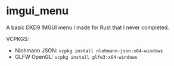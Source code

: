 # imgui_menu

A basic DXD9 IMGUI menu I made for Rust that I never completed.

VCPKGS:
- Nlohmann JSON: `vcpkg install nlohmann-json:x64-windows`
- GLFW OpenGL: `vcpkg install glfw3:x64-windows`

